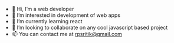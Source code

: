 - 👋 Hi, I’m a web developer
- 👀 I’m interested in development of web apps
- 🌱 I’m currently learning react
- 💞️ I’m looking to collaborate on any cool javascript based project
- 📫 You can contact me at rpsritik@gmail.com

<!---
Ritik-gh/Ritik-gh is a ✨ special ✨ repository because its `README.md` (this file) appears on your GitHub profile.
You can click the Preview link to take a look at your changes.
--->
